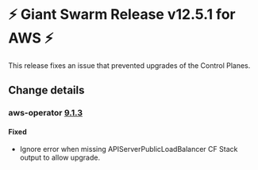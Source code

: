 # :zap: Giant Swarm Release v12.5.1 for AWS :zap:

This release fixes an issue that prevented upgrades of the Control Planes.

## Change details


### aws-operator [9.1.3](https://github.com/giantswarm/aws-operator/releases/tag/v9.1.3)

#### Fixed
- Ignore error when missing APIServerPublicLoadBalancer CF Stack output to allow upgrade.
